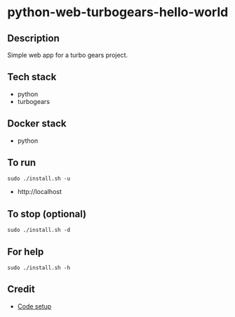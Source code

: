 # python-web-turbogears-hello-world

## Description
Simple web app for a turbo gears project.

## Tech stack
- python
- turbogears

## Docker stack
- python

## To run
`sudo ./install.sh -u`
- http://localhost

## To stop (optional)
`sudo ./install.sh -d`

## For help
`sudo ./install.sh -h`

## Credit
- [Code setup](https://www.tutorialspoint.com/turbogears/index.htm)